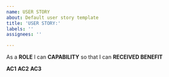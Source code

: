 ```yaml
---
name: USER STORY
about: Default user story template
title: 'USER STORY:'
labels: ''
assignees: ''

---
```


As a **ROLE** I can **CAPABILITY** so that I can **RECEIVED BENEFIT**

**AC1** 
**AC2** 
**AC3**

